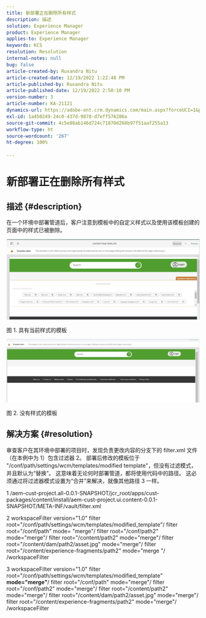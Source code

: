 ```yaml
---
title: 新部署正在删除所有样式
description: 描述
solution: Experience Manager
product: Experience Manager
applies-to: Experience Manager
keywords: KCS
resolution: Resolution
internal-notes: null
bug: false
article-created-by: Ruxandra Nitu
article-created-date: 12/19/2022 1:22:48 PM
article-published-by: Ruxandra Nitu
article-published-date: 12/19/2022 2:50:10 PM
version-number: 3
article-number: KA-21121
dynamics-url: https://adobe-ent.crm.dynamics.com/main.aspx?forceUCI=1&pagetype=entityrecord&etn=knowledgearticle&id=2d839138-a07f-ed11-81ac-6045bd006295
exl-id: 1a450249-24c0-437d-9878-d7eff576286a
source-git-commit: 4c5e88ab146d724c71870d268b97f51aaf255a13
workflow-type: ht
source-wordcount: '267'
ht-degree: 100%

---
```


# 新部署正在删除所有样式

## 描述 {#description}


在一个环境中部署管道后，客户注意到模板中的自定义样式以及使用该模板创建的页面中的样式已被删除。



![](assets/___2e839138-a07f-ed11-81ac-6045bd006295___.png)

图 1. 具有当前样式的模板



![](assets/___32839138-a07f-ed11-81ac-6045bd006295___.png)

图 2. 没有样式的模板


## 解决方案 {#resolution}


审查客户在其环境中部署的项目时，发现负责更改内容的分支下的 filter.xml 文件（在本例中为 1）包含过滤器 2。
部署后修改的模板位于 &quot;/conf/path/settings/wcm/templates/modified template&quot;，但没有过滤模式，并且默认为“替换”。
这意味着无论何时部署管道，都将使用代码中的路径。
这必须通过将过滤器模式设置为“合并”来解决，就像其他路径 3 一样。

1 /aem-cust-project.all-0.0.1-SNAPSHOT/jcr_root/apps/cust-packages/content/install/aem-cust-project.ui.content-0.0.1-SNAPSHOT/META-INF/vault/filter.xml

2 workspaceFilter version=&quot;1.0&quot;
filter root=&quot;/conf/path/settings/wcm/templates/modified_template&quot;/
filter root=&quot;/conf/path&quot; mode= &quot;merge&quot;/
filter root=&quot;/conf/path2&quot; mode=&quot;merge&quot;/
filter root=&quot;/content/path2&quot; mode=&quot;merge&quot;/
filter root=&quot;/content/dam/path2/asset.jpg&quot; mode=&quot;merge&quot;/
filter root=&quot;/content/experience-fragments/path2&quot; mode=&quot;merge &quot;/
/workspaceFilter

3 workspaceFilter version=&quot;1.0&quot;
filter root=&quot;/conf/path/settings/wcm/templates/modified_template&quot; <b>mode=&quot;merge&quot;</b>/
filter root=&quot;/conf/path&quot; mode=&quot;merge&quot;/
filter root=&quot;/conf/path2&quot; mode=&quot;merge&quot;/
filter root=&quot;/content/path2&quot; mode=&quot;merge&quot;/
filter root=&quot;/content/dam/path2/asset.jpg&quot; mode=&quot;merge&quot;/
filter root=&quot;/content/experience-fragments/path2&quot; mode=&quot;merge&quot;/
/workspaceFilter
